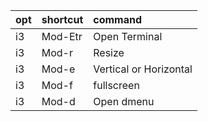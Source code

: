 |opt|shortcut|command|
|:-|:-|:-|
|i3|Mod-Etr|Open Terminal|
|i3|Mod-r|Resize|
|i3|Mod-e|Vertical or Horizontal|
|i3|Mod-f|fullscreen|
|i3|Mod-d|Open dmenu|
